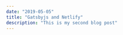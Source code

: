 ```yaml
---
date: "2019-05-05"
title: "Gatsbyjs and Netlify"
description: "This is my second blog post"
---
```


